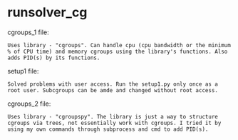 # runsolver_cg

cgroups_1 file:
	
	Uses library - "cgroups". Can handle cpu (cpu bandwidth or the minimum % of CPU time) and memory cgroups using the library's functions. Also adds PID(s) by its functions.

setup1 file:

	Solved problems with user access. Run the setup1.py only once as a root user. Subcgroups can be amde and changed without root access.
	
cgroups_2 file:
	
	Uses library - "cgroupspy". The library is just a way to structure cgroups via trees, not essentially work with cgroups. I tried it by using my own commands through subprocess and cmd to add PID(s).
